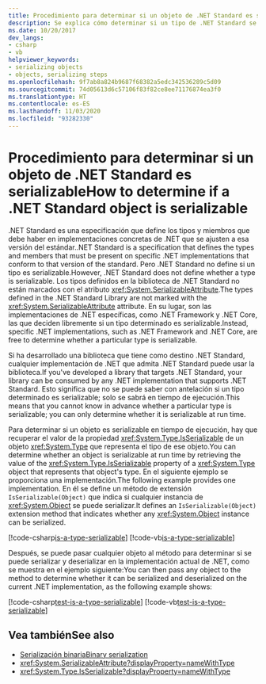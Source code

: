 ```yaml
---
title: Procedimiento para determinar si un objeto de .NET Standard es serializable
description: Se explica cómo determinar si un tipo de .NET Standard se puede serializar en tiempo de ejecución.
ms.date: 10/20/2017
dev_langs:
- csharp
- vb
helpviewer_keywords:
- serializing objects
- objects, serializing steps
ms.openlocfilehash: 9f7ab8a824b9687f68382a5edc342536289c5d09
ms.sourcegitcommit: 74d05613d6c57106f83f82ce8ee71176874ea3f0
ms.translationtype: HT
ms.contentlocale: es-ES
ms.lasthandoff: 11/03/2020
ms.locfileid: "93282330"
---
```

# <a name="how-to-determine-if-a-net-standard-object-is-serializable"></a><span data-ttu-id="7af5b-103">Procedimiento para determinar si un objeto de .NET Standard es serializable</span><span class="sxs-lookup"><span data-stu-id="7af5b-103">How to determine if a .NET Standard object is serializable</span></span>

<span data-ttu-id="7af5b-104">.NET Standard es una especificación que define los tipos y miembros que debe haber en implementaciones concretas de .NET que se ajusten a esa versión del estándar.</span><span class="sxs-lookup"><span data-stu-id="7af5b-104">.NET Standard is a specification that defines the types and members that must be present on specific .NET implementations that conform to that version of the standard.</span></span> <span data-ttu-id="7af5b-105">Pero .NET Standard no define si un tipo es serializable.</span><span class="sxs-lookup"><span data-stu-id="7af5b-105">However, .NET Standard does not define whether a type is serializable.</span></span> <span data-ttu-id="7af5b-106">Los tipos definidos en la biblioteca de .NET Standard no están marcados con el atributo <xref:System.SerializableAttribute>.</span><span class="sxs-lookup"><span data-stu-id="7af5b-106">The types defined in the .NET Standard Library are not marked with the <xref:System.SerializableAttribute> attribute.</span></span> <span data-ttu-id="7af5b-107">En su lugar, son las implementaciones de .NET específicas, como .NET Framework y .NET Core, las que deciden libremente si un tipo determinado es serializable.</span><span class="sxs-lookup"><span data-stu-id="7af5b-107">Instead, specific .NET implementations, such as .NET Framework and .NET Core, are free to determine whether a particular type is serializable.</span></span>

<span data-ttu-id="7af5b-108">Si ha desarrollado una biblioteca que tiene como destino .NET Standard, cualquier implementación de .NET que admita .NET Standard puede usar la biblioteca.</span><span class="sxs-lookup"><span data-stu-id="7af5b-108">If you've developed a library that targets .NET Standard, your library can be consumed by any .NET implementation that supports .NET Standard.</span></span> <span data-ttu-id="7af5b-109">Esto significa que no se puede saber con antelación si un tipo determinado es serializable; solo se sabrá en tiempo de ejecución.</span><span class="sxs-lookup"><span data-stu-id="7af5b-109">This means that you cannot know in advance whether a particular type is serializable; you can only determine whether it is serializable at run time.</span></span>

<span data-ttu-id="7af5b-110">Para determinar si un objeto es serializable en tiempo de ejecución, hay que recuperar el valor de la propiedad <xref:System.Type.IsSerializable> de un objeto <xref:System.Type> que representa el tipo de ese objeto.</span><span class="sxs-lookup"><span data-stu-id="7af5b-110">You can determine whether an object is serializable at run time by retrieving the value of the <xref:System.Type.IsSerializable> property of a <xref:System.Type> object that represents that object's type.</span></span> <span data-ttu-id="7af5b-111">En el siguiente ejemplo se proporciona una implementación.</span><span class="sxs-lookup"><span data-stu-id="7af5b-111">The following example provides one implementation.</span></span> <span data-ttu-id="7af5b-112">En él se define un método de extensión `IsSerializable(Object)` que indica si cualquier instancia de <xref:System.Object> se puede serializar.</span><span class="sxs-lookup"><span data-stu-id="7af5b-112">It defines an `IsSerializable(Object)` extension method that indicates whether any <xref:System.Object> instance can be serialized.</span></span>

[!code-csharp[is-a-type-serializable](~/samples/snippets/standard/serialization/is-serializable/csharp/program.cs#2)]
[!code-vb[is-a-type-serializable](~/samples/snippets/standard/serialization/is-serializable/vb/library.vb#2)]

<span data-ttu-id="7af5b-113">Después, se puede pasar cualquier objeto al método para determinar si se puede serializar y deserializar en la implementación actual de .NET, como se muestra en el ejemplo siguiente:</span><span class="sxs-lookup"><span data-stu-id="7af5b-113">You can then pass any object to the method to determine whether it can be serialized and deserialized on the current .NET implementation, as the following example shows:</span></span>

[!code-csharp[test-is-a-type-serializable](~/samples/snippets/standard/serialization/is-serializable/csharp/program.cs#1)]
[!code-vb[test-is-a-type-serializable](~/samples/snippets/standard/serialization/is-serializable/vb/program.vb#1)]

## <a name="see-also"></a><span data-ttu-id="7af5b-114">Vea también</span><span class="sxs-lookup"><span data-stu-id="7af5b-114">See also</span></span>

- [<span data-ttu-id="7af5b-115">Serialización binaria</span><span class="sxs-lookup"><span data-stu-id="7af5b-115">Binary serialization</span></span>](binary-serialization.md)
- <xref:System.SerializableAttribute?displayProperty=nameWithType>
- <xref:System.Type.IsSerializable?displayProperty=nameWithType>

